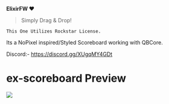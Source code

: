 **ElixirFW ❤️**

> Simply Drag & Drop!

``This One Utilizes Rockstar License.``

Its a NoPixel inspired/Styled Scoreboard working with QBCore.

Discord:- https://discord.gg/XUgqMY4GDt

# ex-scoreboard Preview

![](https://media.discordapp.net/attachments/934147300375277578/979442163161120801/unknown.png)
